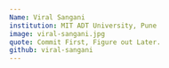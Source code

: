 ```yaml
---
Name: Viral Sangani
institution: MIT ADT University, Pune
image: viral-sangani.jpg
quote: Commit First, Figure out Later.
github: viral-sangani
---
```

